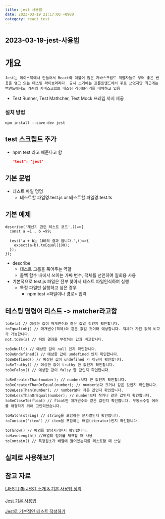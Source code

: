 ```yaml
---
title: jest 사용법
date: 2023-03-19 21:17:00 +0900
category: react test
---
```


## 2023-03-19-jest-사용법

# 개요

```
Jest는 페이스북에서 만들어서 React와 더불어 많은 자바스크립트 개발자들로 부터 좋은 반응을 얻고 있는 테스팅 라이브러리다. 출시 초기에는 프론트앤드에서 주로 쓰였지만 최근에는 백앤드에서도 기존의 자바스크립트 테스팅 라이브러리를 대체하고 있음
```

- Test Runner, Test Mathcher, Test Mock 프레임 까지 제공

### 설치 방법

```
npm install --save-dev jest
```

## test 스크립트 추가

- npm test 라고 해준다고 함

  ```json
  "test": 'jest'
  ```

## 기본 문법

- 테스트 파일 명명
  - 테스트할 파일명.test.js or 테스트할 파일명.test.ts

## 기본 예제

```react
describe('계산기 관련 테스트 코드',()=>{
  const a =1 , b =99;
  
  test('a + b는 100의 결과 입니다.',()=>{
    expect(a+b).toEqual(100);
  });
});
```

- describe
  - 테스트 그룹을 묶어주는 역할
  - 콜백 함수 내에서 쓰이는 가짜 변수, 객체를 선언하여 일회용 사용
- 기본적으로 test.js 파일은 전부 찾아서 테스트 파일인식하여 실행
  - 특정 파일만 실행하고 싶은 경우
    - npm test <파일이나 경로> 입력

## 테스팅 명령어 리스트 -> matcher라고함

```
toBe(a) // 예상한 값이 매개변수와 같은 값일 것인지 확인합니다.
toEqual(obj) // 매개변수(객체)와 같은 값일 것이라 예상합니다. 객체가 가진 값의 비교가 가능합니다.
not.toBe(a) // 뒤의 결과를 부정하는 값과 비교합니다.

toBeNull() // 예상한 값이 null 인지 확인합니다.
toBeUndefined() // 예상한 값이 undefined 인지 확인합니다.
toBeDefined() // 예상한 값이 undefined 가 아닌지 확인합니다.
toBeTruthy() // 예상한 값이 truthy 한 값인지 확인합니다.
toBeFalsy() // 예상한 값이 falsy 한 값인지 확인합니다.

toBeGreaterThan(number); // number보다 큰 값인지 확인합니다.
toBeGreaterThanOrEqual(number); // number보다 크거나 같은 값인지 확인합니다.
toBeLessThan(number); // number보다 작은 값인지 확인합니다.
toBeLessThanOrEqual(number); // number보다 작거나 같은 값인지 확인합니다.
toBeCloseTo(float) // float인 매개변수와 같은 값인지 확인합니다. 부동소수점 에러를 해결하기 위해 고안되었습니다.

toMatch(string) // string을 포함하는 문자열인지 확인합니다.
toContain('item') // item을 포함하는 배열(iterator)인지 확인합니다.

toThrow() // 예외를 발생시키는지 확인합니다.
toHaveLength() //배열의 길이를 체크할 때 사용
toContain() // 특정원소가 배열에 들어있는지를 테스트할 때 쓰임
```

## 실제로 사용해보기





## 참고 자료

[[JEST] 📚 JEST 소개 & 기본 사용법 정리](https://inpa.tistory.com/entry/JEST-%F0%9F%93%9A-jest-%EB%AC%B8%EB%B2%95-%EC%A0%95%EB%A6%AC)

[Jest 기본 사용법](https://usage.tistory.com/99)

[Jest로 기본적인 테스트 작성하기](https://www.daleseo.com/jest-basic/)



